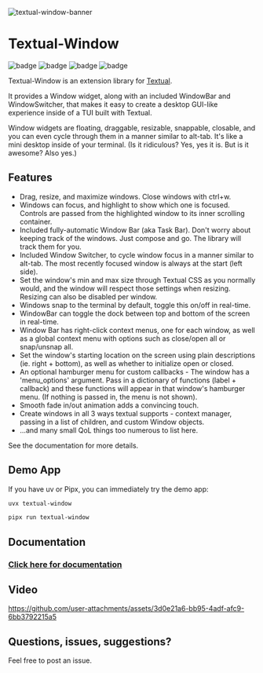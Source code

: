 ![textual-window-banner](https://github.com/user-attachments/assets/d8c78455-53e9-4d12-90ab-e9d3d2ade8fa)

# Textual-Window

![badge](https://img.shields.io/badge/linted-Ruff-blue?style=for-the-badge&logo=ruff)
![badge](https://img.shields.io/badge/formatted-black-black?style=for-the-badge)
![badge](https://img.shields.io/badge/type_checked-MyPy-blue?style=for-the-badge&logo=python)
![badge](https://img.shields.io/badge/license-MIT-blue?style=for-the-badge)

Textual-Window is an extension library for [Textual](https://github.com/Textualize/textual).

It provides a Window widget, along with an included WindowBar and WindowSwitcher, that makes it
easy to create a desktop GUI-like experience inside of a TUI built with Textual.

Window widgets are floating, draggable, resizable, snappable, closable, and you can even cycle through them in a manner similar to alt-tab. It's like a mini desktop inside of your terminal. (Is it ridiculous? Yes, yes it is. But is it awesome? Also yes.)

## Features

- Drag, resize, and maximize windows. Close windows with ctrl+w.
- Windows can focus, and highlight to show which one is focused. Controls are passed from the highlighted window to its inner scrolling container.
- Included fully-automatic Window Bar (aka Task Bar). Don't worry about keeping track of the windows. Just compose and go. The library will track them for you.
- Included Window Switcher, to cycle window focus in a manner similar to alt-tab. The most recently focused window is always at the start (left side).
- Set the window's min and max size through Textual CSS as you normally would, and the window will respect those settings when resizing. Resizing can also be disabled per window.
- Windows snap to the terminal by default, toggle this on/off in real-time.
- WindowBar can toggle the dock between top and bottom of the screen in real-time.
- Window Bar has right-click context menus, one for each window, as well as a global context menu with options such as close/open all or snap/unsnap all.
- Set the window's starting location on the screen using plain descriptions (ie. right + bottom), as well as whether to initialize open or closed.
- An optional hamburger menu for custom callbacks - The window has a 'menu_options' argument. Pass in a dictionary of functions (label + callback) and these functions will appear in that window's hamburger menu. (If nothing is passed in, the menu is not shown).
- Smooth fade in/out animation adds a convincing touch.
- Create windows in all 3 ways textual supports - context manager, passing in a list of children, and custom Window objects.
- ...and many small QoL things too numerous to list here.

See the documentation for more details.

## Demo App

If you have uv or Pipx, you can immediately try the demo app:

```sh
uvx textual-window 
```

```sh
pipx run textual-window
```

## Documentation

### [Click here for documentation](https://edward-jazzhands.github.io/libraries/textual-window/)

## Video

https://github.com/user-attachments/assets/3d0e21a6-bb95-4adf-afc9-6bb3792215a5

## Questions, issues, suggestions?

Feel free to post an issue.
